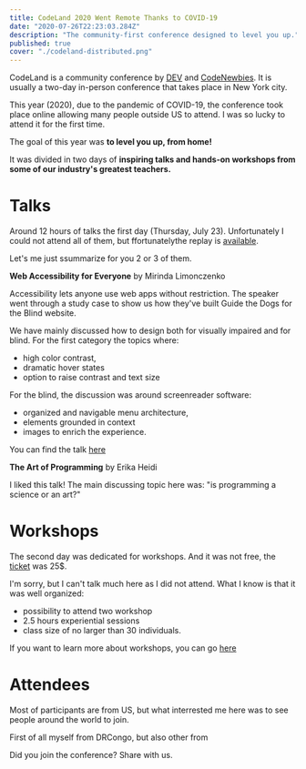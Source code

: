 ```yaml
---
title: CodeLand 2020 Went Remote Thanks to COVID-19
date: "2020-07-26T22:23:03.284Z"
description: "The community-first conference designed to level you up."
published: true
cover: "./codeland-distributed.png"
---
```


CodeLand is a community conference by [DEV](https://codelandconf.com/) and [CodeNewbies](https://www.codenewbie.org/). It is usually a two-day in-person conference that takes place in New York city.

This year (2020), due to the pandemic of COVID-19, the conference took place online allowing many people outside US to attend. I was so lucky to attend it for the first time.

The goal of this year was **to level you up, from home!**

It was divided in two days of **inspiring talks and hands-on workshops from some of our industry's greatest teachers.**

# Talks

Around 12 hours of talks the first day (Thursday, July 23). Unfortunately I could not attend all of them, but ffortunatelythe replay is [available](https://dev.to/codeland).

Let's me just ssummarize for you 2 or 3 of them.

**Web Accessibility for Everyone** by Mirinda Limonczenko

Accessibility lets anyone use web apps without restriction. The speaker went through a study case to show us how they've built Guide the Dogs for the Blind website.

We have mainly discussed how to design both for visually impaired and for blind. For the first category the topics where:

- high color contrast,
- dramatic hover states
- option to raise contrast and text size

For the blind, the discussion was around screenreader software:

- organized and navigable menu architecture,
- elements grounded in context
- images to enrich the experience.

You can find the talk [here]()

**The Art of Programming** by Erika Heidi

I liked this talk! The main discussing topic here was: "is programming a science or an art?"

# Workshops

The second day was dedicated for workshops. And it was not free, the [ticket](https://codelandconf.com/#tickets) was 25\$.

I'm sorry, but I can't talk much here as I did not attend. What I know is that it was well organized:

- possibility to attend two workshop
- 2.5 hours experiential sessions
- class size of no larger than 30 individuals.

If you want to learn more about workshops, you can go [here](https://codelandconf.com/#workshops)

# Attendees

Most of participants are from US, but what interrested me here was to see people around the world to join.

First of all myself from DRCongo, but also other from

Did you join the conference? Share with us.
